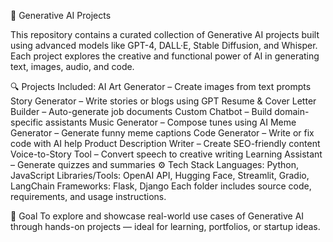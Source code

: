 🧠 Generative AI Projects

This repository contains a curated collection of Generative AI projects built using advanced models like GPT-4, DALL·E, Stable Diffusion, and Whisper. Each project explores the creative and functional power of AI in generating text, images, audio, and code.

🔍 Projects Included:
AI Art Generator – Create images from text prompts
Story Generator – Write stories or blogs using GPT
Resume & Cover Letter Builder – Auto-generate job documents
Custom Chatbot – Build domain-specific assistants
Music Generator – Compose tunes using AI
Meme Generator – Generate funny meme captions
Code Generator – Write or fix code with AI help
Product Description Writer – Create SEO-friendly content
Voice-to-Story Tool – Convert speech to creative writing
Learning Assistant – Generate quizzes and summaries
⚙️ Tech Stack
Languages: Python, JavaScript
Libraries/Tools: OpenAI API, Hugging Face, Streamlit, Gradio, LangChain
Frameworks: Flask, Django
Each folder includes source code, requirements, and usage instructions.

🎯 Goal
To explore and showcase real-world use cases of Generative AI through hands-on projects — ideal for learning, portfolios, or startup ideas.

